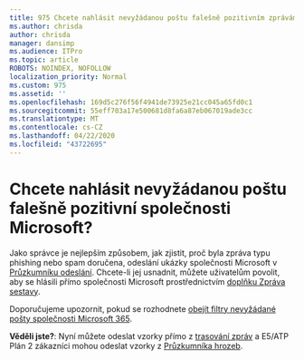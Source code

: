 ```yaml
---
title: 975 Chcete nahlásit nevyžádanou poštu falešně pozitivním zprávám společnosti Microsoft?
ms.author: chrisda
author: chrisda
manager: dansimp
ms.audience: ITPro
ms.topic: article
ROBOTS: NOINDEX, NOFOLLOW
localization_priority: Normal
ms.custom: 975
ms.assetid: ''
ms.openlocfilehash: 169d5c276f56f4941de73925e21cc045a65fd0c1
ms.sourcegitcommit: 55eff703a17e500681d8fa6a87eb067019ade3cc
ms.translationtype: MT
ms.contentlocale: cs-CZ
ms.lasthandoff: 04/22/2020
ms.locfileid: "43722695"
---
```

# <a name="would-you-like-to-report-a-spam-false-positive-to-microsoft"></a>Chcete nahlásit nevyžádanou poštu falešně pozitivní společnosti Microsoft?

Jako správce je nejlepším způsobem, jak zjistit, proč byla zpráva typu phishing nebo spam doručena, odeslání ukázky společnosti Microsoft v [Průzkumníku odeslání](https://protection.office.com/reportsubmission). Chcete-li jej usnadnit, můžete uživatelům povolit, aby se hlásili přímo společnosti Microsoft prostřednictvím [doplňku Zpráva sestavy](https://appsource.microsoft.com/product/office/WA104381180?src=office&tab=Overview).

Doporučujeme upozornit, pokud se rozhodnete [obejít filtry nevyžádané pošty společnosti Microsoft 365](https://docs.microsoft.com/exchange/troubleshoot/antispam/cautions-against-bypassing-spam-filters).

**Věděli jste?**: Nyní můžete odeslat vzorky přímo z [trasování zpráv](https://protection.office.com/messagetrace) a E5/ATP Plán 2 zákazníci mohou odeslat vzorky z [Průzkumníka hrozeb](https://docs.microsoft.com/microsoft-365/security/office-365-security/threat-explorer).
